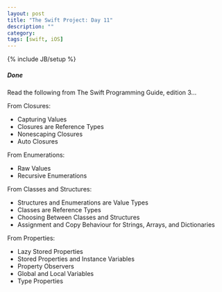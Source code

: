 ```yaml
---
layout: post
title: "The Swift Project: Day 11"
description: ""
category:
tags: [swift, iOS]
---
```


{% include JB/setup %}

##### Done

Read the following from The Swift Programming Guide, edition 3...

From Closures:

* Capturing Values
* Closures are Reference Types
* Nonescaping Closures
* Auto Closures

From Enumerations:

* Raw Values
* Recursive Enumerations

From Classes and Structures:

* Structures and Enumerations are Value Types
* Classes are Reference Types
* Choosing Between Classes and Structures
* Assignment and Copy Behaviour for Strings, Arrays, and Dictionaries

From Properties:

* Lazy Stored Properties
* Stored Properties and Instance Variables
* Property Observers
* Global and Local Variables
* Type Properties
